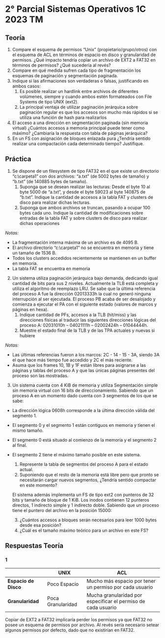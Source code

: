 # 2° Parcial Sistemas Operativos 1C 2023 TM

## Teoría

1. Compare el esquema de permisos “Unix” (propietario/grupo/otros) con el esquema de ACL en términos de espacio en disco y granularidad de permisos. ¿Qué impacto tendría copiar un archivo de EXT2 a FAT32 en términos de permisos? ¿Qué sucedería al revés?
2. Compare en qué medida sufren cada tipo de fragmentación los esquemas de paginación y segmentación paginada.
3. Indique si las afirmaciones son verdaderas o falsas, justificando en ambos casos:
   1. Es posible realizar un hardlink entre archivos de diferentes volúmenes, siempre y cuando ambos estén formateados con File Systems de tipo UNIX (ext2).
   2. La principal ventaja de utilizar paginación jerárquica sobre paginación regular es que los accesos son mucho más rápidos si se utiliza una función de hash para realizarlos
4. El acceso a una dirección en segmentación paginada (sin memoria virtual) ¿Cuántos accesos
a memoria principal puede tener como máximo? ¿Cambiaría la respuesta con tabla de
páginas jerárquica?
5. En un FS con asignación de bloques enlazada pura ¿Tendría sentido realizar una
compactación cada determinado tiempo? Justifique.

## Práctica

1. Se dispone de un filesystem de tipo FAT32 en el que existe un directorio “c:\carpeta1” con dos archivos: “a.txt” (de 5002 bytes de tamaño) y “b.txt” (de 140885 bytes de tamaño).
   1. Suponga que se desean realizar las lecturas: Desde el byte 10 al byte 5000 de “a.txt”, y desde el byte 59023 al byte 140875 de “b.txt”. Indique la cantidad de accesos a la tabla FAT y clusters de disco para realizar dichas lecturas.
   2. Suponga que ambos archivos se truncan, pasando a ocupar 100 bytes cada uno. Indique la cantidad de modificaciones sobre entradas de la tabla FAT y sobre clusters de disco para realizar dichas operaciones

*Notas:*

- La fragmentación interna máxima de un archivo es de 4095 B.
- El archivo directorio “c:\carpeta1” no se encuentra en memoria y tiene un tamaño de 1536 B.
- Todos los clusters accedidos recientemente se mantienen en un buffer en memoria.
- La tabla FAT se encuentra en memoria

2. Un sistema utiliza paginación jerárquica bajo demanda, dedicando igual cantidad de bits para sus 2 niveles. Actualmente la TLB está completa y utiliza el algoritmo de reemplazo LRU. Se sabe que la última referencia del proceso A fue la dirección 02013333h la cual no generó ninguna interrupción al ser ejecutada. El proceso PB acaba de ser desalojado y comienza a ejecutar el PA con el siguiente estado (valores de marcos y páginas en hexa).
    1. Indique cantidad de PFs, accesos a la TLB (hit/miss) y las direcciones físicas al traducir las siguientes direcciones lógicas del proceso A: 02031010h – 04021111h – 02002424h – 01044444h.
    2. Muestre el estado final de la TLB y de las TPA actuales y nuevas si hubiere

*Notas:*

- Las últimas referencias fueron a los marcos: 2C - 14 - 15 - 3A, siendo 3A el que hace más tiempo fue accedido y 2C el más reciente.
- Asuma que los frames 10, 1B y 1F están libres para asignarse a las páginas y tablas del proceso A y que las únicas páginas presentes del proceso son las mostradas.

3. Un sistema cuenta con 4 KiB de memoria y utiliza Segmentación simple sin memoria virtual con 16 bits de direccionamiento. Sabiendo que un proceso A en un momento dado cuenta con 3 segmentos de los que se sabe:

- La dirección lógica 0608h corresponde a la última dirección válida del segmento 1.
- El segmento 0 y el segmento 1 están contiguos en memoria y tienen el mismo tamaño.
- El segmento 0 está situado al comienzo de la memoria y el segmento 2 al final.
- El segmento 2 tiene el máximo tamaño posible en este sistema.
    1. Represente la tabla de segmentos del proceso A para el estado actual.
    2. Suponiendo que el resto de la memoria está libre pero que pronto se necesitarán cargar nuevos segmentos, ¿Tendría sentido compactar en este momento?

    El sistema además implementa un FS de tipo ext2 con punteros de 32 bits y tamaño de bloque de 1 KiB. Los inodos contienen 12 punteros directos, 1 indirecto simple y 1 indirecto doble. Sabiendo que un proceso tiene el puntero del archivo en la posición 15000:

    3. ¿Cuántos accesos a bloques serán necesarios para leer 1000 bytes desde esa posición?
    4. ¿Cuál es el tamaño máximo teórico para un archivo en este FS?

## Respuestas Teoría

### 1

||UNIX|ACL|
|-|-|-|
|**Espacio de Disco**|Poco Espacio|Mucho más espacio por tener un permiso por cada usuario|
|**Granularidad**|Poca Granularidad|Mucha granularidad por especificar el permiso de cada usuario|

Copiar de EXT2 a FAT32 implicaría perder los permisos ya que FAT32 no posee un esquema de permisos por archivo. Al revés sería necesario setear algunos permisos por defecto, dado que no existirían en FAT32.
